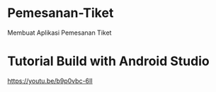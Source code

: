 # Pemesanan-Tiket
Membuat Aplikasi Pemesanan Tiket

# Tutorial Build with Android Studio
https://youtu.be/b9p0vbc-6II


